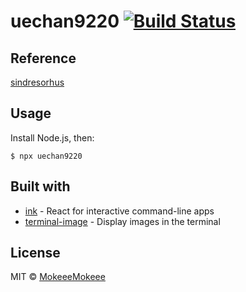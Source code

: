 # uechan9220 [![Build Status](https://travis-ci.org/MokeeeMokeee/uechan9220.svg?branch=master)](https://travis-ci.org/MokeeeMokeee/uechan9220)

## Reference
[sindresorhus](https://github.com/sindresorhus/sindresorhus)

## Usage

Install Node.js, then:

```
$ npx uechan9220
```


## Built with

- [ink](https://github.com/vadimdemedes/ink) - React for interactive command-line apps
- [terminal-image](https://github.com/sindresorhus/terminal-image) - Display images in the terminal


## License

MIT © [MokeeeMokeee](https://github.com/mokeeemokeee)
